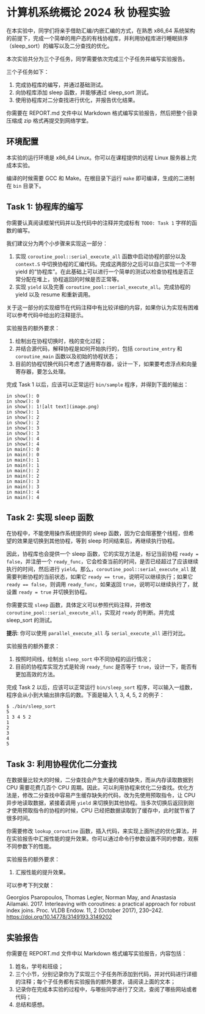 # 计算机系统概论 2024 秋 协程实验

在本实验中，同学们将亲手借助汇编/内嵌汇编的方式，在熟悉 x86_64 系统架构的前提下，完成一个简单的用户态的有栈协程库，并利用协程库进行睡眠排序（sleep_sort）的编写以及二分查找的优化。

本次实验共分为三个子任务，同学需要依次完成三个子任务并编写实验报告。

三个子任务如下：

1. 完成协程库的编写，并通过基础测试。
2. 向协程库添加 sleep 函数，并能够通过 sleep_sort 测试。
3. 使用协程库对二分查找进行优化，并报告优化结果。

你需要在 REPORT.md 文件中以 Markdown 格式编写实验报告，然后把整个目录压缩成 zip 格式再提交到网络学堂。

## 环境配置

本实验的运行环境是 x86_64 Linux。你可以在课程提供的远程 Linux 服务器上完成本实验。

编译的时候需要 GCC 和 Make。在根目录下运行 `make` 即可编译，生成的二进制在 `bin` 目录下。

## Task 1: 协程库的编写

你需要认真阅读框架代码并以及代码中的注释并完成标有 `TODO: Task 1` 字样的函数的编写。

我们建议分为两个小步骤来实现这一部分：

1. 实现 `coroutine_pool::serial_execute_all` 函数中启动协程的部分以及 `context.S` 中切换协程的汇编代码。完成这两部分之后可以自己实现一个不带 yield 的“协程库”。在此基础上可以进行一个简单的测试以检查协程栈是否正常分配在堆上，协程返回的时候是否正常等。
2. 实现 `yield` 以及完善 `coroutine_pool::serial_execute_all`。完成协程的 yield 以及 resume 和重新调用。

关于这一部分的实现细节在代码注释中有比较详细的内容，如果你认为实现有困难可以参考代码中给出的注释提示。

实验报告的额外要求：

1. 绘制出在协程切换时，栈的变化过程；
2. 并结合源代码，解释协程是如何开始执行的，包括 `coroutine_entry` 和 `coroutine_main` 函数以及初始的协程状态；
3. 目前的协程切换代码只考虑了通用寄存器，设计一下，如果要考虑浮点和向量寄存器，要怎么处理。

完成 Task 1 以后，应该可以正常运行 `bin/sample` 程序，并得到下面的输出：

```
in show(): 0
in show(): 0
in show(): 1![alt text](image.png)
in show(): 1
in show(): 2
in show(): 2
in show(): 3
in show(): 3
in show(): 4
in show(): 4
in main(): 0
in main(): 0
in main(): 1
in main(): 1
in main(): 2
in main(): 2
in main(): 3
in main(): 3
in main(): 4
in main(): 4
```

## Task 2: 实现 sleep 函数

在协程中，不能使用操作系统提供的 sleep 函数，因为它会阻塞整个线程，但希望的效果是切换到其他协程，等到 sleep 时间结束后，再继续执行协程。

因此，协程库也会提供一个 sleep 函数，它的实现方法是，标记当前协程 `ready = false`，并注册一个 `ready_func`，它会检查当前的时间，是否已经超过了应该继续执行的时间，然后进行 `yield`。那么，`coroutine_pool::serial_execute_all` 就需要判断协程的当前状态，如果它 `ready == true`，说明可以继续执行；如果它 `ready == false`，则调用 `ready_func`，如果返回 `true`，说明可以继续执行了，就设置 `ready = true` 并切换到协程。

你需要实现 `sleep` 函数，具体定义可以参照代码注释，并修改 `coroutine_pool::serial_execute_all`，实现对 `ready` 的判断。并完成 sleep_sort 的测试。

**提示**: 你可以使用 `parallel_execute_all` 与 `serial_execute_all` 进行对比。

实验报告的额外要求：

1. 按照时间线，绘制出 `sleep_sort` 中不同协程的运行情况；
2. 目前的协程库实现方式是轮询 `ready_func` 是否等于 `true`，设计一下，能否有更加高效的方法。

完成 Task 2 以后，应该可以正常运行 `bin/sleep_sort` 程序，可以输入一组数，程序会从小到大输出排序后的数。下面是输入 1, 3, 4, 5, 2 的例子：

```
$ ./bin/sleep_sort
5
1 3 4 5 2
1
2
3
4
5
```

## Task 3: 利用协程优化二分查找

在数据量比较大的时候，二分查找会产生大量的缓存缺失，而从内存读取数据到 CPU 需要花费几百个 CPU 周期。因此，可以利用协程来优化二分查找。优化方法是，修改二分查找中容易产生缓存缺失的代码，改为先使用预取指令，让 CPU 异步地读取数据，紧接着调用 `yield` 来切换到其他协程。当多次切换后返回到刚才使用预取指令的协程的时候，CPU 已经把数据读取到了缓存中，此时就节省了很多时间。

你需要修改 `lookup_coroutine` 函数，插入代码，来实现上面所述的优化算法，并在实验报告中汇报性能的提升效果。你可以通过命令行参数设置不同的参数，观察不同参数下的性能。

实验报告的额外要求：

1. 汇报性能的提升效果。

可以参考下列文献：

Georgios Psaropoulos, Thomas Legler, Norman May, and Anastasia Ailamaki. 2017. Interleaving with coroutines: a practical approach for robust index joins. Proc. VLDB Endow. 11, 2 (October 2017), 230–242. https://doi.org/10.14778/3149193.3149202

## 实验报告

你需要在 REPORT.md 文件中以 Markdown 格式编写实验报告，内容包括：

1. 姓名，学号和班级；
2. 三个小节，分别记录你为了实现三个子任务所添加到代码，并对代码进行详细的注释；每个子任务都有实验报告的额外要求，请阅读上面的文本；
3. 记录你在完成本实验的过程中，与哪些同学进行了交流，查阅了哪些网站或者代码；
4. 总结和感想。